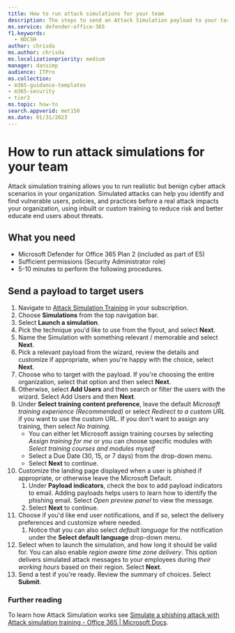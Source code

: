 ```yaml
---
title: How to run attack simulations for your team
description: The steps to send an Attack Simulation payload to your target users for your team or organization for training. Simulated attacks can help you identify and find vulnerable users, policies, and practices before a real attack impacts your organization.
ms.service: defender-office-365
f1.keywords: 
  - NOCSH
author: chrisda
ms.author: chrisda
ms.localizationpriority: medium
manager: dansimp
audience: ITPro
ms.collection: 
- m365-guidance-templates
- m365-security
- tier3
ms.topic: how-to
search.appverid: met150
ms.date: 01/31/2023
---
```


# How to run attack simulations for your team

Attack simulation training allows you to run realistic but benign cyber attack scenarios in your organization. Simulated attacks can help you identify and find vulnerable users, policies, and practices before a real attack impacts your organization, using inbuilt or custom training to reduce risk and better educate end users about threats.

## What you need

- Microsoft Defender for Office 365 Plan 2 (included as part of E5)
- Sufficient permissions (Security Administrator role)
- 5-10 minutes to perform the following procedures.

## Send a payload to target users

1. Navigate to [Attack Simulation Training](https://security.microsoft.com/attacksimulator) in your subscription.
1. Choose **Simulations** from the top navigation bar.
1. Select **Launch a simulation**.
1. Pick the technique you'd like to use from the flyout, and select **Next**.
1. Name the Simulation with something relevant / memorable and select **Next**.
1. Pick a relevant payload from the wizard, review the details and customize if appropriate, when you're happy with the choice, select **Next**.
1. Choose who to target with the payload. If you're choosing the entire organization, select that option and then select **Next**.
1. Otherwise, select **Add Users** and then search or filter the users with the wizard. Select Add Users and then **Next**.
1. Under **Select training content preference**, leave the default *Microsoft training experience (Recommended)* or select *Redirect to a custom URL* if you want to use the custom URL. If you don't want to assign any training, then select *No training*.
    - You can either let Microsoft assign training courses by selecting *Assign training for me* or you can choose specific modules with *Select training courses and modules myself*
    - Select a Due Date (30, 15, or 7 days) from the drop-down menu.
    - Select **Next** to continue.
1. Customize the landing page displayed when a user is phished if appropriate, or otherwise leave the Microsoft Default.
    1. Under **Payload indicators**, check the box to add payload indicators to email. Adding payloads helps users to learn how to identify the phishing email. Select *Open preview panel* to view the message.
    1. Select **Next** to continue.
1. Choose if you'd like end user notifications, and if so, select the delivery preferences and customize where needed.
    1. Notice that you can also select *default language* for the notification under the **Select default language** drop-down menu.
1. Select when to launch the simulation, and how long it should be valid for. You can also enable *region aware time zone delivery*. This option delivers simulated attack messages to your employees during *their working hours* based on their region. Select **Next**.
1. Send a test if you're ready. Review the summary of choices. Select **Submit**.

### Further reading

To learn how Attack Simulation works see [Simulate a phishing attack with Attack simulation training - Office 365 | Microsoft Docs](../attack-simulation-training-simulations.md).
